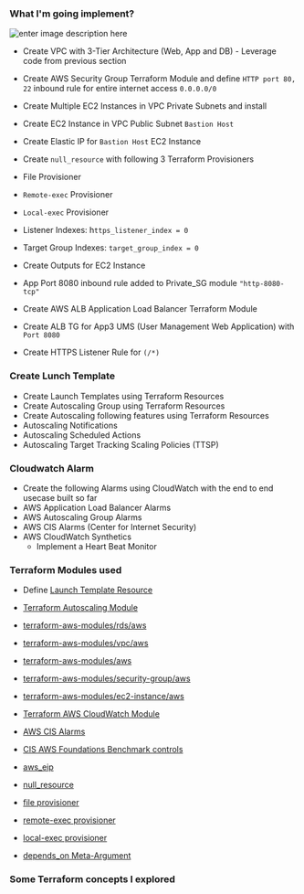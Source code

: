 ### What I'm going implement?

![enter image description here](https://i.ibb.co/Dt5R8qt/DnsDb.png)

- Create VPC with 3-Tier Architecture (Web, App and DB) - Leverage code from previous section

- Create AWS Security Group Terraform Module and define `HTTP port 80, 22` inbound rule for entire internet access `0.0.0.0/0`

- Create Multiple EC2 Instances in VPC Private Subnets and install

- Create EC2 Instance in VPC Public Subnet `Bastion Host`

- Create Elastic IP for `Bastion Host` EC2 Instance

- Create `null_resource` with following 3 Terraform Provisioners

- File Provisioner

- `Remote-exec` Provisioner

- `Local-exec` Provisioner

- Listener Indexes: h`ttps_listener_index = 0`

- Target Group Indexes: `target_group_index = 0`

- Create Outputs for EC2 Instance
- App Port 8080 inbound rule added to Private_SG module  `"http-8080-tcp"`

- Create AWS ALB Application Load Balancer Terraform Module

- Create ALB TG for App3 UMS (User Management Web Application) with `Port 8080`

- Create HTTPS Listener Rule for `(/*)`

### Create Lunch Template
- Create Launch Templates using Terraform Resources
- Create Autoscaling Group using Terraform Resources
- Create Autoscaling following features using Terraform Resources
- Autoscaling Notifications
- Autoscaling Scheduled Actions
- Autoscaling Target Tracking Scaling Policies (TTSP)

### Cloudwatch Alarm

- Create the following Alarms using CloudWatch with the end to end usecase built so far
- AWS Application Load Balancer Alarms
- AWS Autoscaling Group Alarms
- AWS CIS Alarms (Center for Internet Security)
- AWS CloudWatch Synthetics
    - Implement a Heart Beat Monitor

### Terraform Modules used

- Define [Launch Template Resource](<https://registry.terraform.io/providers/hashicorp/aws/latest/docs/resources/launch_template>)
- [Terraform Autoscaling Module](https://registry.terraform.io/modules/terraform-aws-modules/autoscaling/aws/latest)

- [terraform-aws-modules/rds/aws](https://registry.terraform.io/modules/terraform-aws-modules/rds/aws/latest)
- [terraform-aws-modules/vpc/aws](https://registry.terraform.io/modules/terraform-aws-modules/vpc/aws/latest)
- [terraform-aws-modules/aws](https://registry.terraform.io/modules/terraform-aws-modules/aws/latest)

- [terraform-aws-modules/security-group/aws](https://registry.terraform.io/modules/terraform-aws-modules/security-group/aws/latest)

- [terraform-aws-modules/ec2-instance/aws](https://registry.terraform.io/modules/terraform-aws-modules/ec2-instance/aws/latest)
- [Terraform AWS CloudWatch Module](https://registry.terraform.io/modules/terraform-aws-modules/cloudwatch/aws/latest)
- [AWS CIS Alarms](https://registry.terraform.io/modules/terraform-aws-modules/cloudwatch/aws/latest/submodules/cis-alarms)
- [CIS AWS Foundations Benchmark controls](https://docs.aws.amazon.com/securityhub/latest/userguide/securityhub-cis-controls.html)


- [aws_eip](https://registry.terraform.io/providers/hashicorp/aws/latest/docs/resources/eip)

- [null_resource](https://registry.terraform.io/providers/hashicorp/null/latest/docs/resources/resource)

- [file provisioner](https://www.terraform.io/docs/language/resources/provisioners/file.html)

- [remote-exec provisioner](https://www.terraform.io/docs/language/resources/provisioners/remote-exec.html)

- [local-exec provisioner](https://www.terraform.io/docs/language/resources/provisioners/local-exec.html)

- [depends_on Meta-Argument](https://www.terraform.io/docs/language/meta-arguments/depends_on.html)

### [](https://github.com/OlaJamesO/terraform-on-aws-ec2/tree/main/07-AWS-EC2Instance-and-SecurityGroups#terraform-new-concepts-we-will-introduce)Some Terraform concepts I explored
